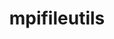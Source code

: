 ---
title: "mpifileutils"
layout: cache
categories: [package, develop-2024-01-21]
meta: {"versions": ["0.11.1"], "compilers": ["cce@=15.0.1", "gcc@=10.3.0", "gcc@=11.4.0", "gcc@=9.4.0", "oneapi@=2023.2.0"], "oss": ["rhel8", "sle_hpc15", "ubuntu20.04", "ubuntu22.04"], "platforms": ["linux"], "targets": ["aarch64", "neoverse_v1", "ppc64le", "x86_64_v3", "x86_64_v4", "zen4"], "stacks": ["e4s", "e4s-aarch64", "e4s-cray-rhel", "e4s-cray-sles", "e4s-neoverse_v1", "e4s-oneapi", "e4s-power", "root"], "num_specs": 7, "num_specs_by_stack": {"e4s-cray-rhel": 1, "root": 7, "e4s-cray-sles": 1, "e4s-neoverse_v1": 1, "e4s-power": 1, "e4s": 1, "e4s-oneapi": 1, "e4s-aarch64": 1}}
spec_details: [{"hash": "wdwamoasinkjdc66vk5rnyqzj72nx2dt", "compiler": "cce@=15.0.1", "versions": ["0.11.1"], "os": "rhel8", "platform": "linux", "target": "zen4", "variants": ["build_system=generic", "~daos", "~experimental", "~gpfs", "~lustre", "~xattr"], "stacks": ["e4s-cray-rhel", "root"], "size": "-", "tarball": "https://binaries.spack.io/releases/develop-2024-01-21/build_cache/linux-rhel8-zen4/cce-15.0.1/mpifileutils-0.11.1/linux-rhel8-zen4-cce-15.0.1-mpifileutils-0.11.1-wdwamoasinkjdc66vk5rnyqzj72nx2dt.spack"}, {"hash": "lshnm35jynk67v243wmdzkcbiwtno6r6", "compiler": "gcc@=10.3.0", "versions": ["0.11.1"], "os": "sle_hpc15", "platform": "linux", "target": "x86_64_v4", "variants": ["build_system=generic", "~daos", "~experimental", "~gpfs", "~lustre", "~xattr"], "stacks": ["e4s-cray-sles", "root"], "size": "-", "tarball": "https://binaries.spack.io/releases/develop-2024-01-21/build_cache/linux-sle_hpc15-x86_64_v4/gcc-10.3.0/mpifileutils-0.11.1/linux-sle_hpc15-x86_64_v4-gcc-10.3.0-mpifileutils-0.11.1-lshnm35jynk67v243wmdzkcbiwtno6r6.spack"}, {"hash": "tc7laqpv6yptsny2lc42swk35hlvynzg", "compiler": "gcc@=11.4.0", "versions": ["0.11.1"], "os": "ubuntu20.04", "platform": "linux", "target": "neoverse_v1", "variants": ["build_system=generic", "~daos", "~experimental", "~gpfs", "~lustre", "~xattr"], "stacks": ["root", "e4s-neoverse_v1"], "size": "-", "tarball": "https://binaries.spack.io/releases/develop-2024-01-21/build_cache/linux-ubuntu20.04-neoverse_v1/gcc-11.4.0/mpifileutils-0.11.1/linux-ubuntu20.04-neoverse_v1-gcc-11.4.0-mpifileutils-0.11.1-tc7laqpv6yptsny2lc42swk35hlvynzg.spack"}, {"hash": "4tf6g23w7tsx67ef6fe72bcofhtu4tdd", "compiler": "gcc@=9.4.0", "versions": ["0.11.1"], "os": "ubuntu20.04", "platform": "linux", "target": "ppc64le", "variants": ["build_system=generic", "~daos", "~experimental", "~gpfs", "~lustre", "~xattr"], "stacks": ["root", "e4s-power"], "size": "-", "tarball": "https://binaries.spack.io/releases/develop-2024-01-21/build_cache/linux-ubuntu20.04-ppc64le/gcc-9.4.0/mpifileutils-0.11.1/linux-ubuntu20.04-ppc64le-gcc-9.4.0-mpifileutils-0.11.1-4tf6g23w7tsx67ef6fe72bcofhtu4tdd.spack"}, {"hash": "ynigkyu7ca7c4iyww45sqhyjsf2jbnua", "compiler": "gcc@=11.4.0", "versions": ["0.11.1"], "os": "ubuntu20.04", "platform": "linux", "target": "x86_64_v3", "variants": ["build_system=generic", "~daos", "~experimental", "~gpfs", "~lustre", "~xattr"], "stacks": ["e4s", "root"], "size": "-", "tarball": "https://binaries.spack.io/releases/develop-2024-01-21/build_cache/linux-ubuntu20.04-x86_64_v3/gcc-11.4.0/mpifileutils-0.11.1/linux-ubuntu20.04-x86_64_v3-gcc-11.4.0-mpifileutils-0.11.1-ynigkyu7ca7c4iyww45sqhyjsf2jbnua.spack"}, {"hash": "k3bo3dvjhpcqiqgviuillwinnh4gtjzg", "compiler": "oneapi@=2023.2.0", "versions": ["0.11.1"], "os": "ubuntu20.04", "platform": "linux", "target": "x86_64_v3", "variants": ["build_system=generic", "~daos", "~experimental", "~gpfs", "~lustre", "~xattr"], "stacks": ["e4s-oneapi", "root"], "size": "-", "tarball": "https://binaries.spack.io/releases/develop-2024-01-21/build_cache/linux-ubuntu20.04-x86_64_v3/oneapi-2023.2.0/mpifileutils-0.11.1/linux-ubuntu20.04-x86_64_v3-oneapi-2023.2.0-mpifileutils-0.11.1-k3bo3dvjhpcqiqgviuillwinnh4gtjzg.spack"}, {"hash": "yxz3vkomekgyusslpyui5u636vpgtb6j", "compiler": "gcc@=11.4.0", "versions": ["0.11.1"], "os": "ubuntu22.04", "platform": "linux", "target": "aarch64", "variants": ["build_system=generic", "~daos", "~experimental", "~gpfs", "~lustre", "~xattr"], "stacks": ["root", "e4s-aarch64"], "size": "-", "tarball": "https://binaries.spack.io/releases/develop-2024-01-21/build_cache/linux-ubuntu22.04-aarch64/gcc-11.4.0/mpifileutils-0.11.1/linux-ubuntu22.04-aarch64-gcc-11.4.0-mpifileutils-0.11.1-yxz3vkomekgyusslpyui5u636vpgtb6j.spack"}]
---